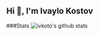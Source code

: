 ## Hi 👋, I'm Ivaylo Kostov

###Stats
![ivkoto's github stats](https://github-readme-stats.vercel.app/api?username=Ivkoto&count_private=true&show_icons=true&include_all_commits=true&theme=dracula)

<!--
**Ivkoto/ivkoto** is a ✨ _special_ ✨ repository because its `README.md` (this file) appears on your GitHub profile.

Here are some ideas to get you started:

- 🔭 I’m currently working on ...
- 🌱 I’m currently learning ...
- 👯 I’m looking to collaborate on ...
- 🤔 I’m looking for help with ...
- 💬 Ask me about ...
- 📫 How to reach me: ...
- 😄 Pronouns: ...
- ⚡ Fun fact: ...
-->
